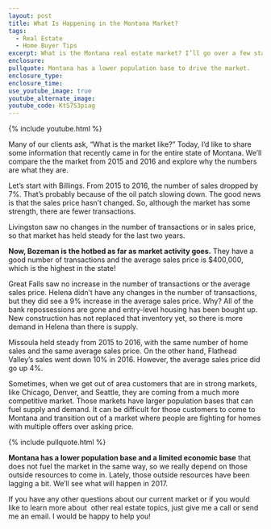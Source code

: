 ```yaml
---
layout: post
title: What Is Happening in the Montana Market?
tags:
  - Real Estate
  - Home Buyer Tips
excerpt: What is the Montana real estate market? I’ll go over a few statewide trends from 2015 and 2016 and explore why those numbers are what they are.
enclosure:
pullquote: Montana has a lower population base to drive the market.
enclosure_type:
enclosure_time:
use_youtube_image: true
youtube_alternate_image:
youtube_code: KtS7S3piag
---
```



{% include youtube.html %}

Many of our clients ask, “What is the market like?” Today, I’d like to share some information that recently came in for the entire state of Montana. We’ll compare the the market from 2015 and 2016 and explore why the numbers are what they are.&nbsp;

Let’s start with Billings. From 2015 to 2016, the number of sales dropped by 7%. That’s probably because of the oil patch slowing down. The good news is that the sales price hasn’t changed. So, although the market has some strength, there are fewer transactions.&nbsp;

Livingston saw no changes in the number of transactions or in sales price, so that market has held steady for the last two years.&nbsp;

**Now, Bozeman is the hotbed as far as market activity goes.** They have a good number of transactions and the average sales price is $400,000, which is the highest in the state!

Great Falls saw no increase in the number of transactions or the average sales price. Helena didn’t have any changes in the number of transactions, but they did see a 9% increase in the average sales price. Why? All of the bank repossessions are gone and entry-level housing has been bought up. New construction has not replaced that inventory yet, so there is more demand in Helena than there is supply.&nbsp;

Missoula held steady from 2015 to 2016, with the same number of home sales and the same average sales price. On the other hand, Flathead Valley’s sales went down 10% in 2016. However, the average sales price did go up 4%.&nbsp;

Sometimes, when we get out of area customers that are in strong markets, like Chicago, Denver, and Seattle, they are coming from a much more competitive market. Those markets have larger population bases that can fuel supply and demand. It can be difficult for those customers to come to Montana and transition out of a market where people are fighting for homes with multiple offers over asking price.&nbsp;

{% include pullquote.html %}

**Montana has a lower population base and a limited economic base** that does not fuel the market in the same way, so we really depend on those outside resources to come in. Lately, those outside resources have been lagging a bit. We’ll see what will happen in 2017.&nbsp;

If you have any other questions about our current market or if you would like to learn more about &nbsp;other real estate topics, just give me a call or send me an email. I would be happy to help you!